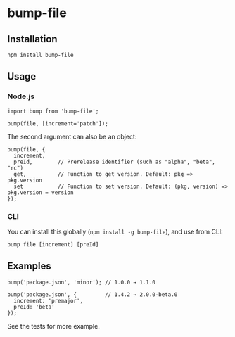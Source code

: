 # bump-file

## Installation

```
npm install bump-file
```

## Usage

### Node.js

```
import bump from 'bump-file';

bump(file, [increment='patch']);
```

The second argument can also be an object:

```
bump(file, {
  increment,
  preId,        // Prerelease identifier (such as "alpha", "beta", "rc")
  get,          // Function to get version. Default: pkg => pkg.version
  set           // Function to set version. Default: (pkg, version) => pkg.version = version
});
```

### CLI

You can install this globally (`npm install -g bump-file`), and use from CLI:

```
bump file [increment] [preId]
```

## Examples

```
bump('package.json', 'minor'); // 1.0.0 → 1.1.0

bump('package.json', {         // 1.4.2 → 2.0.0-beta.0
  increment: 'premajor',
  preId: 'beta'
});
```

See the tests for more example.
